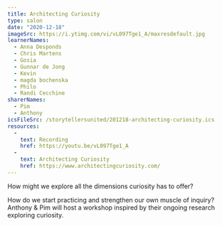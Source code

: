 ```yaml
---
title: Architecting Curiosity
type: salon
date: "2020-12-18"
imageSrc: https://i.ytimg.com/vi/vL097Tge1_A/maxresdefault.jpg
learnerNames:
  - Anna Desponds
  - Chris Martens
  - Gosia
  - Gunnar de Jong
  - Kevin
  - magda bochenska
  - Philo
  - Randi Cecchine
sharerNames:
  - Pim
  - Anthony
icsFileSrc: /storytellersunited/201218-architecting-curiosity.ics
resources:
  -
    text: Recording
    href: https://youtu.be/vL097Tge1_A
  -
    text: Architecting Curiosity
    href: https://www.architectingcuriosity.com/
---
```


How might we explore all the dimensions curiosity has to offer? 
<!--more-->
How do we start practicing and strengthen our own muscle of inquiry? Anthony & Pim will host a workshop inspired by their ongoing research exploring curiosity.